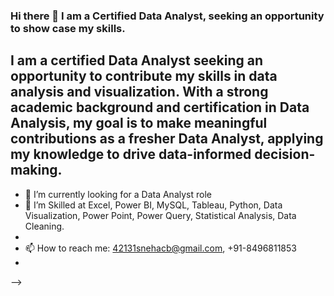 ### Hi there 👋 I am a Certified Data Analyst, seeking an opportunity to show case my skills.

## I am a certified Data Analyst seeking an opportunity to contribute my skills in data analysis and visualization. With a strong academic background and certification in Data Analysis, my goal is to make meaningful contributions as a fresher Data Analyst, applying my knowledge to drive data-informed decision-making.


- 🔭 I’m currently looking for a Data Analyst role
- 🌱 I’m Skilled at Excel, Power BI, MySQL, Tableau, Python, Data Visualization, Power Point, Power Query, Statistical Analysis, Data Cleaning.
-    
- 📫 How to reach me: 42131snehacb@gmail.com, +91-8496811853
- 
-->
